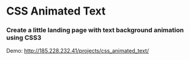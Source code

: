 # CSS Animated Text

### Create a little landing page with text background animation using CSS3

Demo: http://185.228.232.41/projects/css_animated_text/
